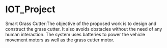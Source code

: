 # IOT_Project
Smart Grass Cutter:The objective of the proposed work is to design and construct the grass cutter. 
It also avoids obstacles without the need of any human interaction. 
The system uses batteries to power the vehicle movement motors as well as the grass cutter motor. 

